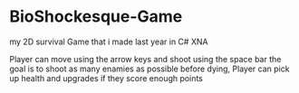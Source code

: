 # BioShockesque-Game
my 2D survival Game that i made last year in C# XNA

Player can move using the arrow keys and shoot using the space bar the goal is to shoot as many enamies as possible before dying, 
Player can pick up health and upgrades if they score enough points
